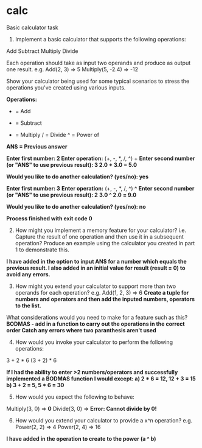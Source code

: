 # calc
Basic calculator task

1. Implement a basic calculator that supports the following operations:

Add
Subtract
Multiply
Divide 

Each operation should take as input two operands and produce as output one result.
e.g.
Add(2, 3) => 5
Multiply(5, -2.4) => -12 

Show your calculator being used for some typical scenarios to stress the operations you've created using various inputs.

**Operations:**
+ = Add
- = Subtract
* = Multiply
/ = Divide
^ = Power of

**ANS = Previous answer**

**Enter first number: 2
Enter operation:** (+, -, *, /, ^) +
**Enter second number (or "ANS" to use previous result): 3
2.0 + 3.0
= 5.0**

**Would you like to do another calculation? (yes/no): yes**

**Enter first number: 3**
**Enter operation:** (+, -, *, /, ^) **^**
**Enter second number (or "ANS" to use previous result): 2**
**3.0 ^ 2.0**
**= 9.0**

**Would you like to do another calculation? (yes/no): no**

**Process finished with exit code 0**

2. How might you implement a memory feature for your calculator?
i.e. Capture the result of one operation and then use it in a subsequent operation?
Produce an example using the calculator you created in part 1 to demonstrate this.

**I have added in the option to input ANS for a number which equals the previous result. I also added in an initial value for result (result = 0) to avoid any errors.**

3. How might you extend your calculator to support more than two operands for each operation?
e.g.
Add(1, 2, 3) => 6
**Create a tuple for numbers and operators and then add the inputed numbers, operators to the list.**

What considerations would you need to make for a feature such as this?
**BODMAS - add in a function to carry out the operations in the correct order
Catch any errors where two paranthesis aren't used**


4. How would you invoke your calculator to perform the following operations:

3 + 2 * 6
(3 + 2) * 6

**If I had the ability to enter >2 numbers/operators and successfully implemented a BODMAS function I would except:
a) 2 * 6 = 12, 12 + 3 = 15
b) 3 + 2 = 5, 5 * 6 = 30**

5. How would you expect the following to behave:

Multiply(3, 0) => **0**
Divide(3, 0) => **Error: Cannot divide by 0!**

 

6. How would you extend your calculator to provide a x^n operation?
e.g.
Power(2, 2) => 4
Power(2, 4) => 16

**I have added in the operation to create to the power (a ^ b)**
